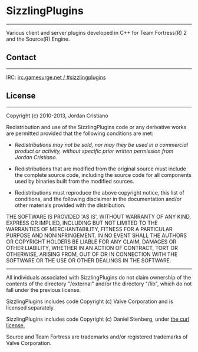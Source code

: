 
# SizzlingPlugins
- - -

Various client and server plugins developed in C++ for Team Fortress(R) 2 and the Source(R) Engine.


## Contact
- - -

IRC: [irc.gamesurge.net / #sizzlingplugins](irc://irc.gamesurge.net/sizzlingplugins)


## License 
- - -

Copyright (c) 2010-2013, Jordan Cristiano  
<jordan DOT first six letters of last name AT gmail DOT com>

Redistribution and use of the SizzlingPlugins code or any derivative
works are permitted provided that the following conditions are met:

* _Redistributions may not be sold, nor may they be used in a commercial
product or activity, without specific prior written permission from
Jordan Cristiano._
 
* Redistributions that are modified from the original source must include
the complete source code, including the source code for all components
used by binaries built from the modified sources.

* Redistributions must reproduce the above copyright notice, this list
of conditions, and the following disclaimer in the documentation and/or
other materials provided with the distribution.

THE SOFTWARE IS PROVIDED 'AS IS', WITHOUT WARRANTY OF ANY KIND,
EXPRESS OR IMPLIED, INCLUDING BUT NOT LIMITED TO THE WARRANTIES OF
MERCHANTABILITY, FITNESS FOR A PARTICULAR PURPOSE AND NONINFRINGEMENT.
IN NO EVENT SHALL THE AUTHORS OR COPYRIGHT HOLDERS BE LIABLE FOR ANY
CLAIM, DAMAGES OR OTHER LIABILITY, WHETHER IN AN ACTION OF CONTRACT,
TORT OR OTHERWISE, ARISING FROM, OUT OF OR IN CONNECTION WITH THE
SOFTWARE OR THE USE OR OTHER DEALINGS IN THE SOFTWARE.

- - -
All individuals associated with SizzlingPlugins do not claim ownership of 
the contents of the directory "/external" and/or the directory "/lib",
which do not fall under the previous license.

SizzlingPlugins includes code Copyright (c) Valve Corporation and is licensed separately.

SizzlingPlugins includes code Copyright (c) Daniel Stenberg, under [the curl license.](http://curl.haxx.se/docs/copyright.html)

Source and Team Fortress are trademarks and/or registered trademarks of Valve Corporation.
